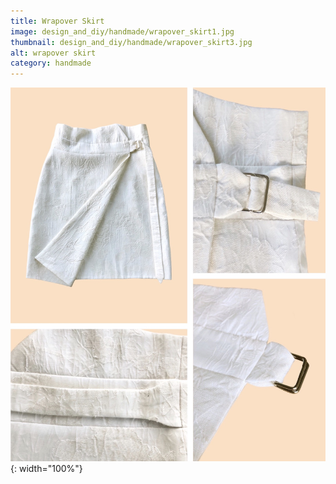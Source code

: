 ```yaml
---
title: Wrapover Skirt
image: design_and_diy/handmade/wrapover_skirt1.jpg
thumbnail: design_and_diy/handmade/wrapover_skirt3.jpg
alt: wrapover skirt
category: handmade
---
```


![wrapover skirt](./assets/img/design_and_diy/handmade/wrapover_skirt2.jpg){: width="100%"}
